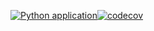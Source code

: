 [![Python application](https://github.com/cptroykeith/Errands/actions/workflows/python-app.yml/badge.svg)](https://github.com/cptroykeith/Errands/actions/workflows/python-app.yml)[![codecov](https://codecov.io/gh/cptroykeith/Errands/branch/main/graph/badge.svg?token=DTH0DWI54O)](https://codecov.io/gh/cptroykeith/Errands)